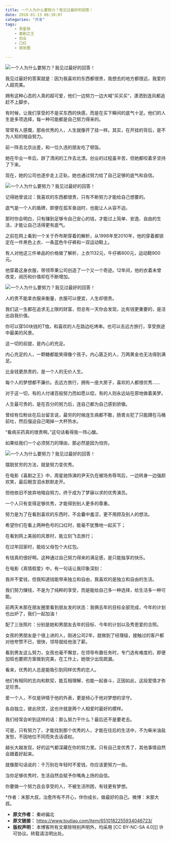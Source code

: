```yaml
---
title: 一个人为什么要努力？我见过最好的回答！
date: 2018-01-13 06:39:07
categories: "开发"
tags:
	- 周星驰
	- 喜剧之王
	- 创业
	- 口红
	- 朋友圈

---
```


![一个人为什么要努力？我见过最好的回答！][NQYI-YNBI-URNZ.jpg]


我见过最好的答案就是：因为我喜欢的东西都很贵，我想去的地方都很远，我爱的人超完美。

拥有这种心态的人真的超可爱，他们一边努力一边大喊“买买买“，潇洒到连风都追赶不上脚步。

有时候，让我们享受的不是买东西的快感，而是在买下瞬间的底气十足。他们的人生是多项选择，每一种可能都是自己努力得来的。

常常有人感慨，那些优秀的人，人生就像开了挂一样。其实，在开挂的背后，是不为人知的暗自努力。

前一阵去北京出差，和一位久违的朋友吃了顿饭。

她在毕业一年后，辞了清闲的工作去北漂。创业的过程虽辛苦，但她都咬着牙坚持了下来。

现在，她的公司也逐步走上正轨，她也通过努力给了自己足够的底气和自信。

![一个人为什么要努力？我见过最好的回答！][UMNB-Y33I-RJE2.jpg]


记得她曾说过：我喜欢的东西都很贵，只有不断努力才能给自己想要的。

底气是一个人的盾牌，即便在孤军奋战时，也能让人从容不迫。

那时你会明白，只有赚到足够令自己安心的钱，才能过上简单、安逸、自由的生活，才能让自己活得更有底气。

之前在网上看到一个关于乔布斯穿着的解析，从1998年至2010年，他的穿着都锁定在一件黑色上衣、一条蓝色牛仔裤和一双运动鞋上。

有人对他这三件单品的价格做了解析，上衣1132元，牛仔裤800元，运动鞋900元。

他穿着这身衣服，带领苹果公司创造了一个又一个奇迹。12年间，他的衣着未曾改变，阅历和价值却在不断增加。

![一个人为什么要努力？我见过最好的回答！][ZEIM-II6V-RAMZ.jpg]


人的贵不能拿衣服来衡量，衣服可以便宜，人生却很贵。

我们这一生都在追求无上限的财富，但总有一天你会发现，比有钱更重要的，是活出自我价值。

你可以穿50块钱的T恤，和喜欢的人在路边吃烤串。也可以去远方旅行，享受旅途中最美的风景。

这一切的前提，是内心的充足。

内心充足的人，一颗糖都能笑得像个孩子。内心匮乏的人，万两黄金也无法得到满足。

比金钱更昂贵的，是一个人的无价人生。

每个人的梦想都不廉价。去远方旅行，拥有一座大房子，喜欢的人都很优秀……

对于这一切，有的人付诸百般努力而如愿以偿，有的人则永远站在原地做着美梦。

人生最可贵的，是在百分的努力后，连自己都为自己感到骄傲。

曾经有位粉丝在后台留言说，最穷的时候连生病都不敢，肠胃炎犯了只能蹲在马桶前吐，然后强迫自己喝掉一大杯热水。

“看病买药真的很贵啊。”这句话看得我一阵心酸。

如果给我们一个必须努力的理由，那必然是因为怕穷。

![一个人为什么要努力？我见过最好的回答！][Q6NJ-QYVY-ZABJ.jpg]


摆脱贫穷的方法，就是努力变优秀。

在电影《喜剧之王》中，周星驰饰演的尹天仇在被场务辱骂后，一边转身一边强颜欢笑，最后眼含泪水默默走开。

但他依旧不放弃地暗自努力，终于成为了梦寐以求的优秀演员。

一个人只有变得足够优秀，才能得到别人更多的尊重。

努力是为了在看到喜欢的东西时，不会囊中羞涩，更不用顾及别人的想法。

希望你们在看上两种色号的口红时，能毫不犹豫地一起买下；

在看到网上美丽的风景时，能立刻飞去旅行；

在过年回家时，能给父母包个大红包。

有钱真的很好啊。这种通过自己努力得来的满足感，是只能独享的快乐。

在电影《真情假爱》中，有一句话让我印象深刻：

我并不爱钱，但我知道钱能带来独立和自由，我喜欢的是独立和自由的生活。

我们努力赚钱，不是为了纯粹的享受，而是能给自己多一种选择，给生活多一种可能。

前两天末那在朋友圈里看到朋友发的状态：我俩去年的目标全部完成，今年的计划也出炉了，我们一起加油！

配了三张照片：分别是她和男朋友去年的目标、今年的计划以及秀恩爱的合照。

女孩的男朋友是个很上进的人，刚进公司2年，就做到了经理级，接触过的客户都对他夸赞不已，很快，领导就给他涨了薪。

看到男友这么努力，女孩也毫不懈怠，在领导布置任务时，专门选有难度的，即便加班也要把方案做到完美，在工作上，她很少出现疏漏。

看来，优秀的人总是能吸引到同样优秀的恋人。

他们有相同的志向和默契，能互相理解，也能一起奋斗，正因如此，这段爱情才弥足珍贵。

爱一个人，不仅是钟情于他的外表，更是倾心于他对梦想的坚守。

各自独立，彼此欣赏，这也许就是两个人相爱时最好的模样。

我们经常会听到这样的话：那么努力干什么？最后还不是要老去。

可是，只有努力了，才能找到那个优秀的人，才能在往后的生活中，不为柴米油盐发愁，不因地位不同而失去话语权。

越长大越发现，好的运气都深藏在你的努力里。只有自己变优秀了，其他事情自然会跟着好起来。

就像那句话说的：千万别在年轻时不爱钱，你应该更努力一些。

当你足够优秀时，生活自然会赋予你嘴角上扬的自信。

你要做一个努力且会享受的人，不被生活所困，有钱更有梦想。

\*作者：末那大叔，治愈所有不开心，伴你成长，做最好的自己。微博：末那大叔。


[NQYI-YNBI-URNZ.jpg]: /pro/os/crawler/NQYI-YNBI-URNZ.jpg
[UMNB-Y33I-RJE2.jpg]: /pro/os/crawler/UMNB-Y33I-RJE2.jpg
[ZEIM-II6V-RAMZ.jpg]: /pro/os/crawler/ZEIM-II6V-RAMZ.jpg
[Q6NJ-QYVY-ZABJ.jpg]: /pro/os/crawler/Q6NJ-QYVY-ZABJ.jpg
 *  **原文作者：** 秦岭偏北
 *  **原文链接：** https://www.toutiao.com/item/6510182255934046723/
 *  **版权声明：** 本博客所有文章除特别声明外，均采用 [CC BY-NC-SA 4.0][] 许可协议。转载请注明出处。